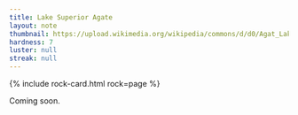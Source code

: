 ```yaml
---
title: Lake Superior Agate
layout: note
thumbnail: https://upload.wikimedia.org/wikipedia/commons/d/d0/Agat_Lake_Superior_-_Duluth%2C_Minnesota%2C_USA..jpg
hardness: 7
luster: null
streak: null
---
```

{% include rock-card.html rock=page %}

Coming soon.
